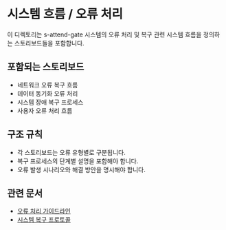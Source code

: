 # 시스템 흐름 / 오류 처리

이 디렉토리는 s-attend-gate 시스템의 오류 처리 및 복구 관련 시스템 흐름을 정의하는 스토리보드들을 포함합니다.

## 포함되는 스토리보드

- 네트워크 오류 복구 흐름
- 데이터 동기화 오류 처리
- 시스템 장애 복구 프로세스
- 사용자 오류 처리 흐름

## 구조 규칙

- 각 스토리보드는 오류 유형별로 구분됩니다.
- 복구 프로세스의 단계별 설명을 포함해야 합니다.
- 오류 발생 시나리오와 해결 방안을 명시해야 합니다.

## 관련 문서

- [오류 처리 가이드라인](/docs/guidelines/error-handling.md)
- [시스템 복구 프로토콜](/docs/protocols/system-recovery.md)
